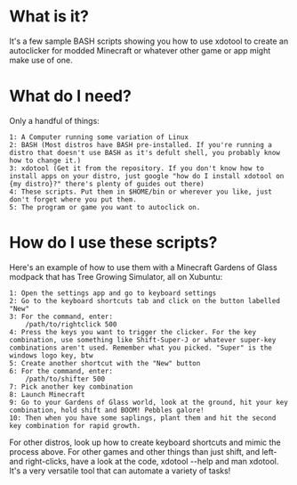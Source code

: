 # What is it?

It's a few sample BASH scripts showing you how to use xdotool to create an autoclicker for modded Minecraft or whatever other game or app might make use of one.

# What do I need?

Only a handful of things:

	1: A Computer running some variation of Linux
	2: BASH (Most distros have BASH pre-installed. If you're running a distro that doesn't use BASH as it's defult shell, you probably know how to change it.)
	3: xdotool (Get it from the repository. If you don't know how to install apps on your distro, just google "how do I install xdotool on {my distro}?" there's plenty of guides out there)
	4: These scripts. Put them in $HOME/bin or wherever you like, just don't forget where you put them.
	5: The program or game you want to autoclick on.

# How do I use these scripts?

Here's an example of how to use them with a Minecraft Gardens of Glass modpack that has Tree Growing Simulator, all on Xubuntu:

	1: Open the settings app and go to keyboard settings
	2: Go to the keyboard shortcuts tab and click on the button labelled "New"
	3: For the command, enter:
		/path/to/rightclick 500
	4: Press the keys you want to trigger the clicker. For the key combination, use something like Shift-Super-J or whatever super-key combinations aren't used. Remember what you picked. "Super" is the windows logo key, btw
	5: Create another shortcut with the "New" button
	6: For the command, enter:
		/path/to/shifter 500
	7: Pick another key combination
	8: Launch Minecraft
	9: Go to your Gardens of Glass world, look at the ground, hit your key combination, hold shift and BOOM! Pebbles galore!
	10: Then when you have some saplings, plant them and hit the second key combination for rapid growth.

For other distros, look up how to create keyboard shortcuts and mimic the process above. For other games and other things than just shift, and left- and right-clicks, have a look at the code, xdotool --help and man xdotool. It's a very versatile tool that can automate a variety of tasks!
